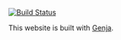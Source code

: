 
[![Build Status](https://travis-ci.org/neglectos/neglectos.github.io.svg?branch=sources)](https://travis-ci.org/neglectos/neglectos.github.io)

This website is built with [Genja](https://github.com/AlexandreDecan/Genja).
 
